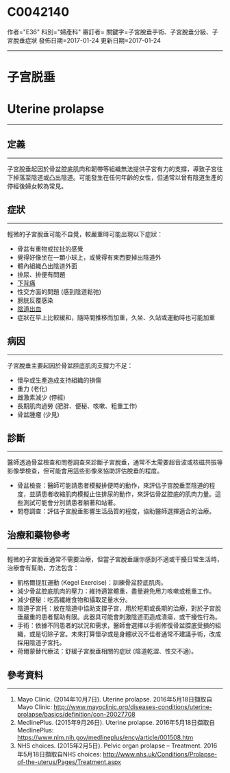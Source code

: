 # C0042140
作者="E36"
科別="婦產科"
審訂者=
關鍵字=子宮脫垂手術、子宮脫垂分級、子宮脫垂症狀
發佈日期=2017-01-24
更新日期=2017-01-24

----------
# 子宫脱垂
# Uterine prolapse
----------
## 定義
----------

子宮脫垂起因於骨盆腔底肌肉和韌帶等組織無法提供子宮有力的支撐，導致子宮往下掉落至陰道或凸出陰道。可能發生在任何年齡的女性，但通常以曾有陰道生產的停經後婦女較為常見。 

## 症狀
----------

輕微的子宮脫垂可能不自覺，較嚴重時可能出現以下症狀：

- 骨盆有重物或拉扯的感覺
- 覺得好像坐在一顆小球上，或覺得有東西要掉出陰道外
- 體內組織凸出陰道外面
- 排尿、排便有問題
- [下背痛](C0024031)
- 性交方面的問題 (感到陰道鬆弛) 
- 膀胱反覆感染
- [陰道出血](C2979982)
- 症狀在早上比較緩和，隨時間推移而加重，久坐、久站或運動時也可能加重 
## 病因
----------

子宮脫垂主要起因於骨盆腔底肌肉支撐力不足：

- 懷孕或生產造成支持組織的損傷
- 重力 (老化) 
- 雌激素減少 (停經) 
- 長期肌肉過勞 (肥胖、便秘、咳嗽、粗重工作) 
- 骨盆腫瘤 (少見)  
## 診斷
----------

醫師透過骨盆檢查和問卷調查來診斷子宮脫垂，通常不太需要超音波或核磁共振等影像學檢查，但可能會用這些影像來協助評估脫垂的程度。

- 骨盆檢查：醫師可能請患者模擬排便時的動作，來評估子宮脫垂至陰道的程度，並請患者收縮肌肉模擬止住排尿的動作，來評估骨盆腔底的肌肉力量。這些測試可能會分別請患者躺著和站著。
- 問卷調查：評估子宮脫垂影響生活品質的程度，協助醫師選擇適合的治療。
## 治療和藥物參考
----------

輕微的子宮脫垂通常不需要治療，但當子宮脫垂讓你感到不適或干擾日常生活時，治療會有幫助，方法包含：

- 凱格爾提肛運動 (Kegel Exercise)：訓練骨盆腔底肌肉。
- 減少骨盆腔底肌肉的壓力：維持適當體重，盡量避免用力咳嗽或粗重工作。
- 減少便秘：吃高纖維食物和攝取足量水分。
- 陰道子宮托：放在陰道中協助支撐子宮，用於短期或長期的治療，對於子宮脫垂嚴重的患者幫助有限。此器具可能會刺激陰道而造成潰瘍，或干擾性行為。
- 手術：依據不同患者的狀況和需求，醫師會選擇以手術修復骨盆腔底受損的組織，或是切除子宮。未來打算懷孕或是身體狀況不佳者通常不建議手術，改成採用陰道子宮托。
- 荷爾蒙替代療法：舒緩子宮脫垂相關的症狀 (陰道乾澀、性交不適)。
## 參考資料
----------
1. Mayo Clinic. (2014年10月7日). Uterine prolapse. 2016年5月18日擷取自Mayo Clinic:
  http://www.mayoclinic.org/diseases-conditions/uterine-prolapse/basics/definition/con-20027708
2. MedlinePlus. (2015年9月26日). Uterine prolapse. 2016年5月18日擷取自MedlinePlus:
  https://www.nlm.nih.gov/medlineplus/ency/article/001508.htm
3. NHS choices. (2015年2月5日). Pelvic organ prolapse – Treatment. 2016年5月18日擷取自NHS choices:
  http://www.nhs.uk/Conditions/Prolapse-of-the-uterus/Pages/Treatment.aspx


